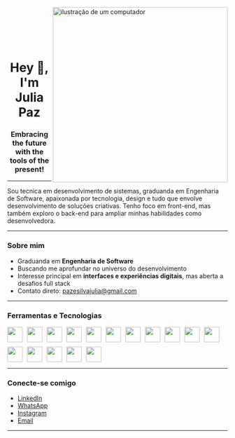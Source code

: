 <img src="https://raw.githubusercontent.com/MicaelliMedeiros/micaellimedeiros/master/image/computer-illustration.png" alt="ilustração de um computador" min-width="400px" max-width="400px" width="400px" align="right">

<br><br><br><br><h1 align="center">Hey 👋, I'm Julia Paz</h1>
<h3 align="center">Embracing the <b>future</b> with the <b>tools of the present!</b></h3>

---

Sou tecnica em desenvolvimento de sistemas, graduanda em Engenharia de Software, apaixonada por tecnologia, design e tudo que envolve desenvolvimento de soluções criativas. Tenho foco em front-end, mas também exploro o back-end para ampliar minhas habilidades como desenvolvedora.

---

### Sobre mim

- Graduanda em **Engenharia de Software**  
- Buscando me aprofundar no universo do desenvolvimento  
- Interesse principal em **interfaces e experiências digitais**, mas aberta a desafios full stack  
- Contato direto: pazesilvajulia@gmail.com

---

### Ferramentas e Tecnologias

<div style="display: flex; flex-wrap: wrap; gap: 10px;">
  <img src="https://cdn.jsdelivr.net/gh/devicons/devicon/icons/html5/html5-original.svg" height="35" />
  <img src="https://cdn.jsdelivr.net/gh/devicons/devicon/icons/css3/css3-original.svg" height="35" />
  <img src="https://cdn.jsdelivr.net/gh/devicons/devicon/icons/javascript/javascript-original.svg" height="35" />
  <img src="https://cdn.jsdelivr.net/gh/devicons/devicon/icons/bootstrap/bootstrap-original.svg" height="35" />
  <img src="https://cdn.jsdelivr.net/gh/devicons/devicon/icons/tailwindcss/tailwindcss-plain.svg" height="35" />
  <img src="https://cdn.jsdelivr.net/gh/devicons/devicon/icons/php/php-original.svg" height="35" />
  <img src="https://cdn.jsdelivr.net/gh/devicons/devicon/icons/mysql/mysql-original.svg" height="35" />
  <img src="https://cdn.jsdelivr.net/gh/devicons/devicon/icons/postgresql/postgresql-original.svg" height="35" />
  <img src="https://cdn.jsdelivr.net/gh/devicons/devicon/icons/python/python-original.svg" height="35" />
  <img src="https://cdn.jsdelivr.net/gh/devicons/devicon/icons/flask/flask-original.svg" height="35" />
  <img src="https://cdn.jsdelivr.net/gh/devicons/devicon/icons/java/java-original.svg" height="35" />
  <img src="https://cdn.jsdelivr.net/gh/devicons/devicon/icons/selenium/selenium-original.svg" height="35" />
  <img src="https://cdn.jsdelivr.net/gh/devicons/devicon/icons/pandas/pandas-original.svg" height="35" />
  <img src="https://cdn.jsdelivr.net/gh/devicons/devicon/icons/figma/figma-original.svg" height="35" />
  <img src="https://cdn.jsdelivr.net/gh/devicons/devicon/icons/photoshop/photoshop-line.svg" height="35" />
  <img src="https://cdn.jsdelivr.net/gh/devicons/devicon/icons/illustrator/illustrator-line.svg" height="35" />
</div>

---

### Conecte-se comigo

- [LinkedIn](https://www.linkedin.com/in/pazesilvajulia)  
- [WhatsApp](https://wa.me/5547997634074)  
- [Instagram](https://www.instagram.com/j.ppaz)  
- [Email](mailto:pazesilvajulia@gmail.com)

---



